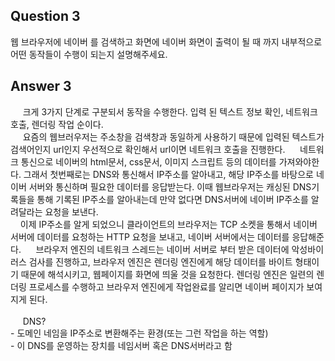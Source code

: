 Question 3 
---
<p>
웹 브라우저에 네이버 를 검색하고 화면에 네이버 화면이 출력이 될 때 까지 내부적으로 어떤 동작들이 수행이 되는지 설명해주세요.
</p>

Answer 3 
---
<p>
&nbsp;&nbsp;&nbsp;&nbsp;
  크게 3가지 단계로 구분되서 동작을 수행한다.
  입력 된 텍스트 정보 확인, 네트워크 호출, 렌더링 작업 순이다. <br>
&nbsp;&nbsp;&nbsp;&nbsp; 요즘의 웹브러우저는 주소창을 검색창과 동일하게 사용하기 때문에 입력된 텍스트가 검색어인지 url인지 우선적으로 확인해서 url이면 네트워크 호출을 진행한다.
&nbsp;&nbsp;&nbsp;&nbsp; 네트워크 통신으로 네이버의 html문서, css문서, 이미지 스크립트 등의 데이터를 가져와야한다. 그래서 첫번째로는 DNS와 통신해서 IP주소를 알아내고, 해당 IP주소를 바탕으로 네이버 서버와 통신하며 필요한 데이터를 응답받는다. 이때 웹브라우저는 캐싱된 DNS기록들을 통해 기록된 IP주소를 알아내는데 만약 없다면 DNS서버에 네이버 IP주소를 알려달라는 요청을 보낸다.<br>
&nbsp;&nbsp;&nbsp;&nbsp;이제 IP주소를 알게 되었으니 클라이언트의 브라우저는 TCP 소켓을 통해서 네이버 서버에 데이터를 요청하는 HTTP 요청을 보내고, 네이버 서버에서는 데이터를 응답해준다. 
&nbsp;&nbsp;&nbsp;&nbsp; 브라우저 엔진의 네트워크 스레드는 네이버 서버로 부터 받은 데이터에 악성바이러스 검사를 진행하고, 브라우저 엔진은 렌더링 엔진에게 해당 데이터를 바이트 형태이기 때문에 해석시키고, 웹페이지를 화면에 띄울 것을 요청한다. 렌더링 엔진은 일련의 렌더링 프로세스를 수행하고 브라우저 엔진에게 작업완료를 알리면 네이버 페이지가 보여지게 된다.<br>
  <br>
  &nbsp;&nbsp;&nbsp;&nbsp; DNS? <br>
- 도메인 네임을 IP주소로 변환해주는 환경(또는 그런 작업을 하는 역할)<br>
- 이 DNS를 운영하는 장치를 네임서버 혹은 DNS서버라고 함<br>


</p>
